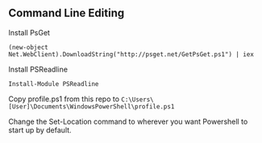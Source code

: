 Command Line Editing
--------------------

Install PsGet
```
(new-object Net.WebClient).DownloadString("http://psget.net/GetPsGet.ps1") | iex
```

Install PSReadline
```
Install-Module PSReadline
```

Copy profile.ps1 from this repo to ```C:\Users\[User]\Documents\WindowsPowerShell\profile.ps1```

Change the Set-Location command to wherever you want Powershell to start up by default.
